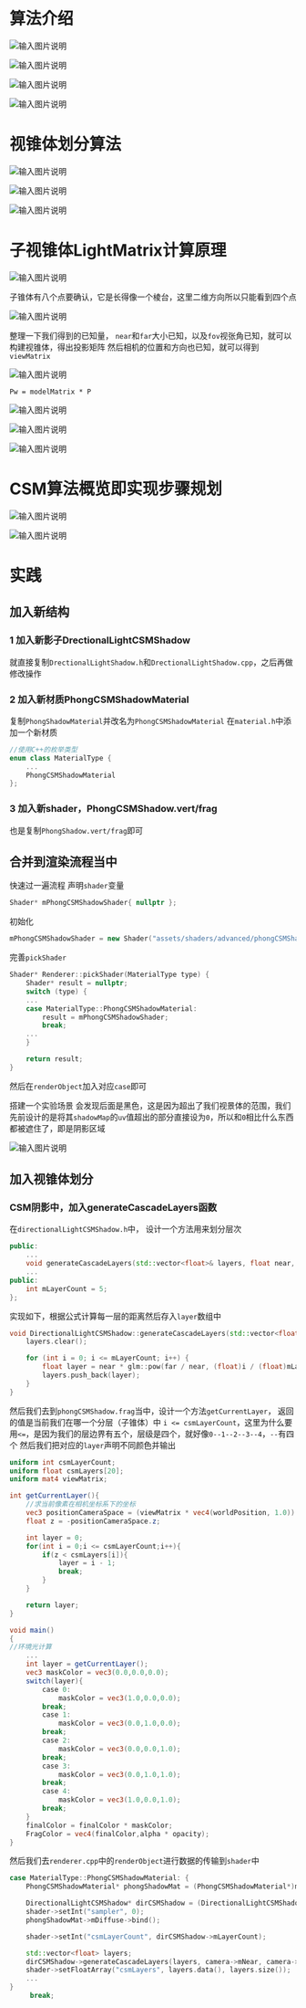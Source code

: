 # 算法介绍
 ![输入图片说明](/imgs/2025-02-28/MlvIKaHW69fbrCui.png)
 
![输入图片说明](/imgs/2025-02-28/cIszCS4ep3rp44ep.png)

![输入图片说明](/imgs/2025-02-28/LOtvUuFLq7ZLhKQ9.png)

![输入图片说明](/imgs/2025-02-28/EC5xuIQ1DfI0UxVl.png)

# 视锥体划分算法

![输入图片说明](/imgs/2025-02-28/JB6arthKfUApwilD.png)

![输入图片说明](/imgs/2025-02-28/z1pqFpFjkieK8F4e.png)

![输入图片说明](/imgs/2025-02-28/wjvyEYImwMOmdAHY.png)

# 子视锥体LightMatrix计算原理

![输入图片说明](/imgs/2025-03-01/CbTqYPCWZEIVqKn5.png)

子锥体有八个点要确认，它是长得像一个棱台，这里二维方向所以只能看到四个点

![输入图片说明](/imgs/2025-03-01/857OU8SdEQ6vq1Q4.png)

整理一下我们得到的已知量，
`near`和`far`大小已知，以及`fov`视张角已知，就可以构建视锥体，得出投影矩阵
然后相机的位置和方向也已知，就可以得到`viewMatrix`

![输入图片说明](/imgs/2025-03-01/ZA5RZ2ATAn32t2P6.png)

`Pw = modelMatrix * P`

![输入图片说明](/imgs/2025-03-01/uY2ejfeckQ9el1b7.png)

![输入图片说明](/imgs/2025-03-01/wzXlRdHvOuJTmgv6.png)

![输入图片说明](/imgs/2025-03-01/iPH9ivqgSWEX3aMV.png)

# CSM算法概览即实现步骤规划

![输入图片说明](/imgs/2025-03-01/waoEQT0FoWKqu7Fa.png)

![输入图片说明](/imgs/2025-03-01/jXykrmSeTQ60BbAO.png)

# 实践
## 加入新结构
### 1 加入新影子DrectionalLightCSMShadow
就直接复制`DrectionalLightShadow.h`和`DrectionalLightShadow.cpp`，之后再做修改操作
### 2 加入新材质PhongCSMShadowMaterial
复制`PhongShadowMaterial`并改名为`PhongCSMShadowMaterial`
在`material.h`中添加一个新材质
```cpp
//使用C++的枚举类型
enum class MaterialType {
	...
	PhongCSMShadowMaterial
};
```
### 3 加入新shader，PhongCSMShadow.vert/frag
也是复制`PhongShadow.vert/frag`即可

## 合并到渲染流程当中
快速过一遍流程
声明`shader`变量
```cpp
Shader* mPhongCSMShadowShader{ nullptr };
```
初始化
```cpp
mPhongCSMShadowShader = new Shader("assets/shaders/advanced/phongCSMShadow.vert", "assets/shaders/advanced/phongCSMShadow.frag");
```
完善`pickShader`
```cpp
Shader* Renderer::pickShader(MaterialType type) {
	Shader* result = nullptr;
	switch (type) {
	...
	case MaterialType::PhongCSMShadowMaterial:
		result = mPhongCSMShadowShader;
		break;
	...
	}

	return result;
}
```
然后在`renderObject`加入对应`case`即可

搭建一个实验场景
会发现后面是黑色，这是因为超出了我们视景体的范围，我们先前设计的是将其`shadowMap`的`uv`值超出的部分直接设为`0`，所以和`0`相比什么东西都被遮住了，即是阴影区域

![输入图片说明](/imgs/2025-03-01/3lNhLKYsqKzqNFNu.png)

## 加入视锥体划分
### CSM阴影中，加入generateCascadeLayers函数 

在`directionalLightCSMShadow.h`中，
设计一个方法用来划分层次
```cpp
public:
	...
	void generateCascadeLayers(std::vector<float>& layers, float near, float far);
	...
public:
	int mLayerCount = 5;
};
```
实现如下，根据公式计算每一层的距离然后存入`layer`数组中
```cpp
void DirectionalLightCSMShadow::generateCascadeLayers(std::vector<float>& layers, float near, float far) {
	layers.clear();

	for (int i = 0; i <= mLayerCount; i++) {
		float layer = near * glm::pow(far / near, (float)i / (float)mLayerCount);
		layers.push_back(layer);
	}
}
```
然后我们去到`phongCSMShadow.frag`当中，设计一个方法`getCurrentLayer`， 返回的值是当前我们在哪一个分层（子锥体）中
`i <= csmLayerCount`，这里为什么要用`<=`，是因为我们的层边界有五个，层级是四个，就好像`0--1--2--3--4`，`--`有四个
然后我们把对应的`layer`声明不同颜色并输出
```glsl
uniform int csmLayerCount;
uniform float csmLayers[20];
uniform mat4 viewMatrix;

int getCurrentLayer(){
	//求当前像素在相机坐标系下的坐标
	vec3 positionCameraSpace = (viewMatrix * vec4(worldPosition, 1.0)).xyz;
	float z = -positionCameraSpace.z;

	int layer = 0;
	for(int i = 0;i <= csmLayerCount;i++){
		if(z < csmLayers[i]){
			layer = i - 1;
			break;
		}
	}

	return layer;
}

void main()
{
//环境光计算
	...
	int layer = getCurrentLayer();
	vec3 maskColor = vec3(0.0,0.0,0.0);
	switch(layer){
		case 0:
			maskColor = vec3(1.0,0.0,0.0);
		break;
		case 1:
			maskColor = vec3(0.0,1.0,0.0);
		break;
		case 2:
			maskColor = vec3(0.0,0.0,1.0);
		break;
		case 3:
			maskColor = vec3(0.0,1.0,1.0);
		break;
		case 4:
			maskColor = vec3(1.0,0.0,1.0);
		break;
	}
	finalColor = finalColor * maskColor;
	FragColor = vec4(finalColor,alpha * opacity);
}
```
然后我们去`renderer.cpp`中的`renderObject`进行数据的传输到`shader`中
```cpp
case MaterialType::PhongCSMShadowMaterial: {
	PhongCSMShadowMaterial* phongShadowMat = (PhongCSMShadowMaterial*)material;

	DirectionalLightCSMShadow* dirCSMShadow = (DirectionalLightCSMShadow*)dirLight->mShadow;
	shader->setInt("sampler", 0);
	phongShadowMat->mDiffuse->bind();

	shader->setInt("csmLayerCount", dirCSMShadow->mLayerCount);

	std::vector<float> layers;
	dirCSMShadow->generateCascadeLayers(layers, camera->mNear, camera->mFar);
	shader->setFloatArray("csmLayers", layers.data(), layers.size());
	...
}
	 break;
```
<!--stackedit_data:
eyJoaXN0b3J5IjpbLTE1MTYyNDk0MzgsMTQwNDk1Mjg5NCwxOD
QyMzYzMjE5LC0zMjU0NjIsMTA2NzYwODE0NywxMDA4NjMzNDc4
LC04NjM3OTQxMDQsLTE0Nzg2ODMyNjksLTkwMTE3OTY0NSwtMj
E0MDM2NDU2LDE0MDc1OTk2ODMsLTEwNjk4MjA4MjEsLTQ4MTMy
MDMxMiwtMjA5NDEyNDMzLDMyMzYwNTM5MiwxMTM5MjI5MTMsMj
E3OTI0NzQzLC0xMjQwNTI5NzEyLC04MjQ3NjY1NjQsLTE0MjQz
NzU3OTZdfQ==
-->